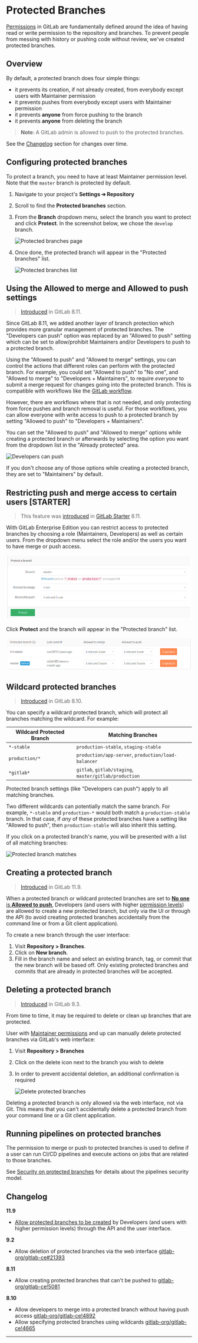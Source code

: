 # Protected Branches

[Permissions](../permissions.md) in GitLab are fundamentally defined around the
idea of having read or write permission to the repository and branches. To
prevent people from messing with history or pushing code without review, we've
created protected branches.

## Overview

By default, a protected branch does four simple things:

- it prevents its creation, if not already created, from everybody except users
  with Maintainer permission
- it prevents pushes from everybody except users with Maintainer permission
- it prevents **anyone** from force pushing to the branch
- it prevents **anyone** from deleting the branch

>**Note**:
A GitLab admin is allowed to push to the protected branches.

See the [Changelog](#changelog) section for changes over time.

## Configuring protected branches

To protect a branch, you need to have at least Maintainer permission level. Note
that the `master` branch is protected by default.

1. Navigate to your project's **Settings ➔ Repository**
1. Scroll to find the **Protected branches** section.
1. From the **Branch** dropdown menu, select the branch you want to protect and
   click **Protect**. In the screenshot below, we chose the `develop` branch.

    ![Protected branches page](img/protected_branches_page.png)

1. Once done, the protected branch will appear in the "Protected branches" list.

    ![Protected branches list](img/protected_branches_list.png)

## Using the Allowed to merge and Allowed to push settings

> [Introduced][ce-5081] in GitLab 8.11.

Since GitLab 8.11, we added another layer of branch protection which provides
more granular management of protected branches. The "Developers can push"
option was replaced by an "Allowed to push" setting which can be set to
allow/prohibit Maintainers and/or Developers to push to a protected branch.

Using the "Allowed to push" and "Allowed to merge" settings, you can control
the actions that different roles can perform with the protected branch.
For example, you could set "Allowed to push" to "No one", and "Allowed to merge"
to "Developers + Maintainers", to require _everyone_ to submit a merge request for
changes going into the protected branch. This is compatible with workflows like
the [GitLab workflow](../../workflow/gitlab_flow.md).

However, there are workflows where that is not needed, and only protecting from
force pushes and branch removal is useful. For those workflows, you can allow
everyone with write access to push to a protected branch by setting
"Allowed to push" to "Developers + Maintainers".

You can set the "Allowed to push" and "Allowed to merge" options while creating
a protected branch or afterwards by selecting the option you want from the
dropdown list in the "Already protected" area.

![Developers can push](img/protected_branches_devs_can_push.png)

If you don't choose any of those options while creating a protected branch,
they are set to "Maintainers" by default.

## Restricting push and merge access to certain users **[STARTER]**

> This feature was [introduced][ce-5081] in [GitLab Starter][ee] 8.11.

With GitLab Enterprise Edition you can restrict access to protected branches
by choosing a role (Maintainers, Developers) as well as certain users. From the
dropdown menu select the role and/or the users you want to have merge or push
access.

![Select roles and users](img/protected_branches_select_roles_and_users.png)

Click **Protect** and the branch will appear in the "Protected branch" list.

![Roles and users list](img/protected_branches_select_roles_and_users_list.png)

## Wildcard protected branches

> [Introduced][ce-4665] in GitLab 8.10.

You can specify a wildcard protected branch, which will protect all branches
matching the wildcard. For example:

| Wildcard Protected Branch | Matching Branches                                      |
|---------------------------|--------------------------------------------------------|
| `*-stable`                | `production-stable`, `staging-stable`                  |
| `production/*`            | `production/app-server`, `production/load-balancer`    |
| `*gitlab*`                | `gitlab`, `gitlab/staging`, `master/gitlab/production` |

Protected branch settings (like "Developers can push") apply to all matching
branches.

Two different wildcards can potentially match the same branch. For example,
`*-stable` and `production-*` would both match a `production-stable` branch.
In that case, if _any_ of these protected branches have a setting like
"Allowed to push", then `production-stable` will also inherit this setting.

If you click on a protected branch's name, you will be presented with a list of
all matching branches:

![Protected branch matches](img/protected_branches_matches.png)

## Creating a protected branch

> [Introduced](https://gitlab.com/gitlab-org/gitlab-ce/issues/53361) in GitLab 11.9.

When a protected branch or wildcard protected branches are set to
[**No one** is **Allowed to push**](#using-the-allowed-to-merge-and-allowed-to-push-settings),
Developers (and users with higher [permission levels](../permissions.md)) are allowed
to create a new protected branch, but only via the UI or through the API (to avoid
creating protected branches accidentally from the command line or from a Git
client application).

To create a new branch through the user interface:

1. Visit **Repository > Branches**.
1. Click on **New branch**.
1. Fill in the branch name and select an existing branch, tag, or commit that
   the new branch will be based off. Only existing protected branches and commits
   that are already in protected branches will be accepted.

## Deleting a protected branch

> [Introduced][ce-21393] in GitLab 9.3.

From time to time, it may be required to delete or clean up branches that are
protected.

User with [Maintainer permissions][perm] and up can manually delete protected
branches via GitLab's web interface:

1. Visit **Repository > Branches**
1. Click on the delete icon next to the branch you wish to delete
1. In order to prevent accidental deletion, an additional confirmation is
   required

    ![Delete protected branches](img/protected_branches_delete.png)

Deleting a protected branch is only allowed via the web interface, not via Git.
This means that you can't accidentally delete a protected branch from your
command line or a Git client application.

## Running pipelines on protected branches

The permission to merge or push to protected branches is used to define if a user can
run CI/CD pipelines and execute actions on jobs that are related to those branches.

See [Security on protected branches](../../ci/pipelines.md#security-on-protected-branches)
for details about the pipelines security model.

## Changelog

**11.9**

- [Allow protected branches to be created](https://gitlab.com/gitlab-org/gitlab-ce/issues/53361) by Developers (and users with higher permission levels) through the API and the user interface.

**9.2**

- Allow deletion of protected branches via the web interface [gitlab-org/gitlab-ce#21393][ce-21393]

**8.11**

- Allow creating protected branches that can't be pushed to [gitlab-org/gitlab-ce!5081][ce-5081]

**8.10**

- Allow developers to merge into a protected branch without having push access [gitlab-org/gitlab-ce!4892][ce-4892]
- Allow specifying protected branches using wildcards [gitlab-org/gitlab-ce!4665][ce-4665]

---

[ce-4665]: https://gitlab.com/gitlab-org/gitlab-ce/merge_requests/4665 "Allow specifying protected branches using wildcards"
[ce-4892]: https://gitlab.com/gitlab-org/gitlab-ce/merge_requests/4892 "Allow developers to merge into a protected branch without having push access"
[ce-5081]: https://gitlab.com/gitlab-org/gitlab-ce/merge_requests/5081 "Allow creating protected branches that can't be pushed to"
[ce-21393]: https://gitlab.com/gitlab-org/gitlab-ce/issues/21393
[ee-restrict]: http://docs.gitlab.com/ee/user/project/protected_branches.html#restricting-push-and-merge-access-to-certain-users
[perm]: ../permissions.md
[ee]: https://about.gitlab.com/pricing/
